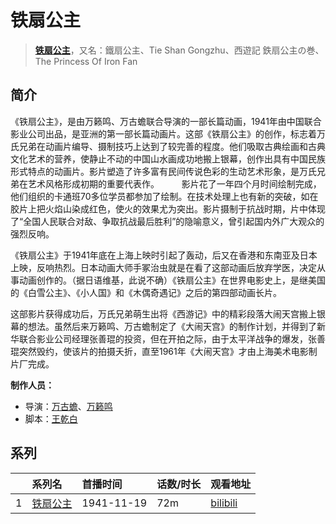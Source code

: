 # 铁扇公主


> <u>**[铁扇公主](https://bgm.tv/subject/23573)**</u>，又名：鐵扇公主、Tie Shan Gongzhu、西遊記 鉄扇公主の巻、The Princess Of Iron Fan

## 简介

《铁扇公主》，是由万籁鸣、万古蟾联合导演的一部长篇动画，1941年由中国联合影业公司出品，是亚洲的第一部长篇动画片。这部《铁扇公主》的创作，标志着万氏兄弟在动画片编导、摄制技巧上达到了较完善的程度。他们吸取古典绘画和古典文化艺术的营养，使静止不动的中国山水画成功地搬上银幕，创作出具有中国民族形式特点的动画片。影片塑造了许多富有民间传说色彩的生动艺术形象，是万氏兄弟在艺术风格形成初期的重要代表作。 
　　 
影片花了一年四个月时间绘制完成，他们组织的卡通班70多位学员都参加了绘制。在技术处理上也有新的突破，如在胶片上把火焰山染成红色，使火的效果尤为突出。影片摄制于抗战时期，片中体现了“全国人民联合对敌、争取抗战最后胜利”的隐喻意义，曾引起国内外广大观众的强烈反响。

《铁扇公主》于1941年底在上海上映时引起了轰动，后又在香港和东南亚及日本上映，反响热烈。日本动画大师手冢治虫就是在看了这部动画后放弃学医，决定从事动画创作的。（据日语维基，此说不确）《铁扇公主》在世界电影史上，是继美国的《白雪公主》、《小人国》和《木偶奇遇记》之后的第四部动画长片。

这部影片获得成功后，万氏兄弟萌生出将《西游记》中的精彩段落大闹天宫搬上银幕的想法。虽然后来万籁鸣、万古蟾制定了《大闹天宫》的制作计划，并得到了新华联合影业公司经理张善琨的投资，但在开拍之际，由于太平洋战争的爆发，张善琨突然毁约，使该片的拍摄夭折，直至1961年《大闹天宫》才由上海美术电影制片厂完成。

**制作人员：**
- 导演：[万古蟾](https://bgm.tv/person/15676)、[万籁鸣](https://bgm.tv/person/15675)
- 脚本：[王乾白](https://bgm.tv/person/40054)



## 系列

|     |   系列名   |   首播时间  | 话数/时长  | 观看地址 |
|:---  |:------    |:----      |:---       |:---  |
| 1 |[铁扇公主](https://bgm.tv/subject/23573)| 1941-11-19 | 72m | [bilibili](https://www.bilibili.com/bangumi/play/ep313127) |



